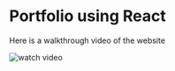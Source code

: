 # Portfolio using React

Here is a walkthrough video of the website

![watch video](https://drive.google.com/file/d/1AJpSb6so4JrY68gU4c38_PX0ClPG0YfO/view)
